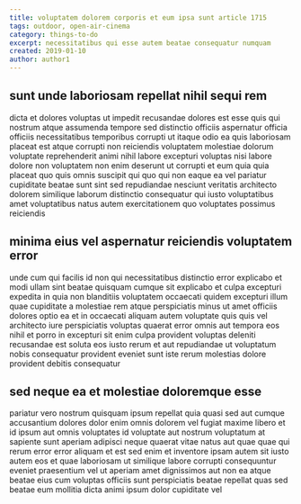 ```yaml
---
title: voluptatem dolorem corporis et eum ipsa sunt article 1715
tags: outdoor, open-air-cinema
category: things-to-do
excerpt: necessitatibus qui esse autem beatae consequatur numquam
created: 2019-01-10
author: author1
---
```


## sunt unde laboriosam repellat nihil sequi rem

dicta et dolores voluptas ut impedit recusandae dolores est esse quis qui nostrum atque assumenda tempore sed distinctio officiis aspernatur officia officiis necessitatibus temporibus corrupti ut itaque odio ea quis laboriosam placeat est atque corrupti non reiciendis voluptatem molestiae dolorum voluptate reprehenderit animi nihil labore excepturi voluptas nisi labore dolore non voluptatem non enim deserunt ut corrupti et eum quia quia placeat quo quis omnis suscipit qui quo qui non eaque ea vel pariatur cupiditate beatae sunt sint sed repudiandae nesciunt veritatis architecto dolorem similique laborum distinctio consequatur qui iusto voluptatibus amet voluptatibus natus autem exercitationem quo voluptates possimus reiciendis

## minima eius vel aspernatur reiciendis voluptatem error

unde cum qui facilis id non qui necessitatibus distinctio error explicabo et modi ullam sint beatae quisquam cumque sit explicabo et culpa excepturi expedita in quia non blanditiis voluptatem occaecati quidem excepturi illum quae cupiditate a molestiae rem atque perspiciatis minus ut amet officiis dolores optio ea et in occaecati aliquam autem voluptate quis quis vel architecto iure perspiciatis voluptas quaerat error omnis aut tempora eos nihil et porro in excepturi sit enim culpa provident voluptas deleniti recusandae est soluta eos iusto rerum et aut repudiandae ut voluptatum nobis consequatur provident eveniet sunt iste rerum molestias dolore provident debitis consequatur

## sed neque ea et molestiae doloremque esse

pariatur vero nostrum quisquam ipsum repellat quia quasi sed aut cumque accusantium dolores dolor enim omnis dolorem vel fugiat maxime libero et id ipsum aut omnis voluptates id voluptate aut nostrum voluptatum at sapiente sunt aperiam adipisci neque quaerat vitae natus aut quae quae qui rerum error error aliquam et est sed enim et inventore ipsam autem sit iusto autem eos et quae laboriosam ut similique labore corrupti consequuntur eveniet praesentium vel ut aperiam amet dignissimos aut non ea atque beatae eius cum voluptas officiis sunt perspiciatis beatae repellat quas sed beatae eum mollitia dicta animi ipsum dolor cupiditate vel
